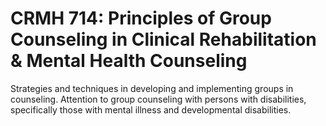 # CRMH 714: Principles of Group Counseling in Clinical Rehabilitation & Mental Health Counseling

Strategies and techniques in developing and implementing groups in counseling. Attention to group counseling with persons with disabilities, specifically those with mental illness and developmental disabilities.
